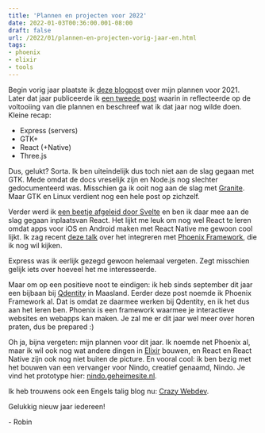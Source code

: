 ```yaml
---
title: 'Plannen en projecten voor 2022'
date: 2022-01-03T00:36:00.001-08:00
draft: false
url: /2022/01/plannen-en-projecten-vorig-jaar-en.html
tags: 
- phoenix
- elixir
- tools
---
```


Begin vorig jaar plaatste ik [deze blogpost](https://blog.geheimesite.nl/2021/01/dit-wil-ik-leren-in-2021.html) over mijn plannen voor 2021. Later dat jaar publiceerde ik [een tweede post](https://blog.geheimesite.nl/2021/07/waar-ben-ik-momenteel-in-mijn-plannen.html) waarin in reflecteerde op de voltooiing van die plannen en beschreef wat ik dat jaar nog wilde doen. Kleine recap:

*   Express (servers)
*   GTK+
*   React (+Native)
*   Three.js

Dus, gelukt? Sorta. Ik ben uiteindelijk dus toch niet aan de slag gegaan met GTK. Mede omdat de docs vreselijk zijn en Node.js nog slechter gedocumenteerd was. Misschien ga ik ooit nog aan de slag met [Granite](https://valadoc.org/granite/Granite.html). Maar GTK en Linux verdient nog een hele post op zichzelf.

Verder werd ik [een beetje afgeleid door Svelte](https://blog.geheimesite.nl/2021/08/hallo-svelte.html) en ben ik daar mee aan de slag gegaan inplaatsvan React. Het lijkt me leuk om nog wel React te leren omdat apps voor iOS en Android maken met React Native me gewoon cool lijkt. Ik zag recent [deze talk](https://www.youtube.com/watch?v=Kbhl379x1cw) over het integreren met [Phoenix Framework](https://www.phoenixframework.org), die ik nog wil kijken.

Express was ik eerlijk gezegd gewoon helemaal vergeten. Zegt misschien gelijk iets over hoeveel het me interesseerde.

Maar om op een positieve noot te eindigen: ik heb sinds september dit jaar een bijbaan bij [Qdentity](https://qdentity.nl) in Maasland. Eerder deze post noemde ik Phoenix Framework al. Dat is omdat ze daarmee werken bij Qdentity, en ik het dus aan het leren ben. Phoenix is een framework waarmee je interactieve websites en webapps kan maken. Je zal me er dit jaar wel meer over horen praten, dus be prepared :)

Oh ja, bijna vergeten: mijn plannen voor dit jaar. Ik noemde net Phoenix al, maar ik wil ook nog wat andere dingen in [Elixir](https://elixir-lang.org) bouwen, en React en React Native zijn ook nog niet buiten de picture. En vooral cool: ik ben bezig met het bouwen van een vervanger voor Nindo, creatief genaamd, Nindo. Je vind het prototype hier: [nindo.geheimesite.nl](https://nindo.geheimesite.nl).

Ik heb trouwens ook een Engels talig blog nu: [Crazy Webdev](https://blog.geheimesite.nl/en).

Gelukkig nieuw jaar iedereen!

\- Robin
